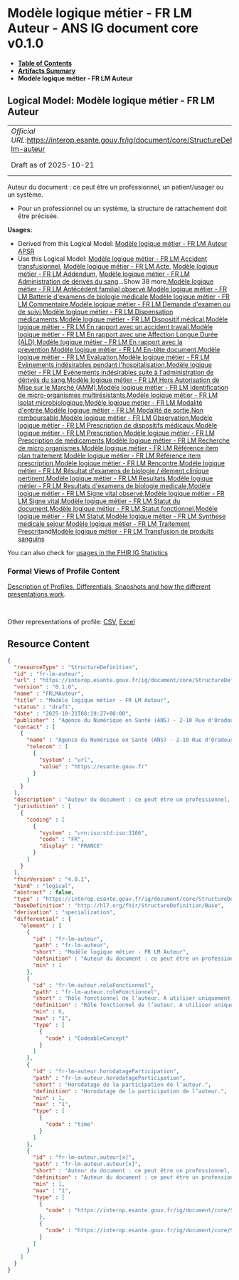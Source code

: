 # Modèle logique métier - FR LM Auteur - ANS IG document core v0.1.0

* [**Table of Contents**](toc.md)
* [**Artifacts Summary**](artifacts.md)
* **Modèle logique métier - FR LM Auteur**

## Logical Model: Modèle logique métier - FR LM Auteur 

| | |
| :--- | :--- |
| *Official URL*:https://interop.esante.gouv.fr/ig/document/core/StructureDefinition/fr-lm-auteur | *Version*:0.1.0 |
| Draft as of 2025-10-21 | *Computable Name*:FRLMAuteur |

 
Auteur du document : ce peut être un professionnel, un patient/usager ou un système. 
* Pour un professionnel ou un système, la structure de rattachement doit être précisée.
 

**Usages:**

* Derived from this Logical Model: [Modèle logique métier - FR LM Auteur APSR](StructureDefinition-fr-lm-auteur-apsr.md)
* Use this Logical Model: [Modèle logique métier - FR LM Accident transfusionnel](StructureDefinition-fr-lm-accidents-transfusionnels.md), [Modèle logique métier - FR LM Acte](StructureDefinition-fr-lm-acte.md), [Modèle logique métier - FR LM Addendum](StructureDefinition-fr-lm-addendum.md), [Modèle logique métier - FR LM Administration de dérivés du sang](StructureDefinition-fr-lm-administration-de-derives-du-sang.md)...Show 38 more,[Modèle logique métier - FR LM Antécédent familial observé](StructureDefinition-fr-lm-antecedent-familial-observe.md),[Modèle logique métier - FR LM Batterie d'examens de biologie médicale](StructureDefinition-fr-lm-batterie-examens-biologie-medicale.md),[Modèle logique métier - FR LM Commentaire](StructureDefinition-fr-lm-commentaire-er.md),[Modèle logique métier - FR LM Demande d'examen ou de suivi](StructureDefinition-fr-lm-demande-examen-ou-suivi.md),[Modèle logique métier - FR LM Dispensation médicaments](StructureDefinition-fr-lm-dispensation-medicaments.md),[Modèle logique métier - FR LM Dispositif médical](StructureDefinition-fr-lm-dispositif-medical-entree.md),[Modèle logique métier - FR LM En rapport avec un accident travail](StructureDefinition-fr-lm-en-rapport-avec-accident-travail.md),[Modèle logique métier - FR LM En rapport avec une Affection Longue Durée (ALD)](StructureDefinition-fr-lm-en-rapport-avec-ald.md),[Modèle logique métier - FR LM En rapport avec la prevention](StructureDefinition-fr-lm-en-rapport-avec-la-prevention.md),[Modèle logique métier - FR LM En-tête document](StructureDefinition-fr-lm-entete-document.md),[Modèle logique métier - FR LM Evaluation](StructureDefinition-fr-lm-evaluation.md),[Modèle logique métier - FR LM Evènements indésirables pendant l'hospitalisation](StructureDefinition-fr-lm-evenement-indesirable-pendant-hospitalisation.md),[Modèle logique métier - FR LM Evènements indésirables suite à l'administration de dérivés du sang](StructureDefinition-fr-lm-evenements-indesirables-suite-administration-derives-sang.md),[Modèle logique métier - FR LM Hors Autorisation de Mise sur le Marché (AMM)](StructureDefinition-fr-lm-hors-amm.md),[Modèle logique métier - FR LM Identification de micro-organismes multirésistants](StructureDefinition-fr-lm-identification-de-micro-organismes-multiresistants.md),[Modèle logique métier - FR LM Isolat microbiologique](StructureDefinition-fr-lm-isolat-microbiologique.md),[Modèle logique métier - FR LM Modalité d'entrée](StructureDefinition-fr-lm-modalite-entree.md),[Modèle logique métier - FR LM Modalité de sortie](StructureDefinition-fr-lm-modalite-sortie.md),[Non remboursable](StructureDefinition-fr-lm-non-remboursable.md),[Modèle logique métier - FR LM Observation](StructureDefinition-fr-lm-observation.md),[Modèle logique métier - FR LM Prescription de dispositifs médicaux](StructureDefinition-fr-lm-prescription-dispositifs-medicaux.md),[Modèle logique métier - FR LM Prescription](StructureDefinition-fr-lm-prescription-entree.md),[Modèle logique métier - FR LM Prescription de médicaments](StructureDefinition-fr-lm-prescription-medicaments.md),[Modèle logique métier - FR LM Recherche de micro organismes](StructureDefinition-fr-lm-recherche-de-micro-organismes.md),[Modèle logique métier - FR LM Référence item plan traitement](StructureDefinition-fr-lm-reference-item-plan-traitement.md),[Modèle logique métier - FR LM Référence item prescription](StructureDefinition-fr-lm-reference-item-prescription.md),[Modèle logique métier - FR LM Rencontre](StructureDefinition-fr-lm-rencontre.md),[Modèle logique métier - FR LM Résultat d'examens de biologie / élement clinique pertinent](StructureDefinition-fr-lm-resultat-examens-biologie-element-clinique-pertinent.md),[Modèle logique métier - FR LM Resultats](StructureDefinition-fr-lm-resultats-entree.md),[Modèle logique métier - FR LM Resultats d'examens de biologie medicale](StructureDefinition-fr-lm-resultats-examens-biologie-medicale.md),[Modèle logique métier - FR LM Signe vital observé](StructureDefinition-fr-lm-signe-vital-observe.md),[Modèle logique métier - FR LM Signe vital](StructureDefinition-fr-lm-signe-vital.md),[Modèle logique métier - FR LM Statut du document](StructureDefinition-fr-lm-statut-document-entree.md),[Modèle logique métier - FR LM Statut fonctionnel](StructureDefinition-fr-lm-statut-fonctionnel.md),[Modèle logique métier - FR LM Statut](StructureDefinition-fr-lm-statut.md),[Modèle logique métier - FR LM Synthese medicale sejour](StructureDefinition-fr-lm-synthese-medicale-sejour.md),[Modèle logique métier - FR LM Traitement Prescrit](StructureDefinition-fr-lm-traitement-prescrit.md)and[Modèle logique métier - FR LM Transfusion de produits sanguins](StructureDefinition-fr-lm-transfusion-de-produits-sanguins.md)

You can also check for [usages in the FHIR IG Statistics](https://packages2.fhir.org/xig/ans.document.fr.core|current/StructureDefinition/fr-lm-auteur)

### Formal Views of Profile Content

 [Description of Profiles, Differentials, Snapshots and how the different presentations work](http://build.fhir.org/ig/FHIR/ig-guidance/readingIgs.html#structure-definitions). 

 

Other representations of profile: [CSV](StructureDefinition-fr-lm-auteur.csv), [Excel](StructureDefinition-fr-lm-auteur.xlsx) 



## Resource Content

```json
{
  "resourceType" : "StructureDefinition",
  "id" : "fr-lm-auteur",
  "url" : "https://interop.esante.gouv.fr/ig/document/core/StructureDefinition/fr-lm-auteur",
  "version" : "0.1.0",
  "name" : "FRLMAuteur",
  "title" : "Modèle logique métier - FR LM Auteur",
  "status" : "draft",
  "date" : "2025-10-21T08:19:27+00:00",
  "publisher" : "Agence du Numérique en Santé (ANS) - 2-10 Rue d'Oradour-sur-Glane, 75015 Paris",
  "contact" : [
    {
      "name" : "Agence du Numérique en Santé (ANS) - 2-10 Rue d'Oradour-sur-Glane, 75015 Paris",
      "telecom" : [
        {
          "system" : "url",
          "value" : "https://esante.gouv.fr"
        }
      ]
    }
  ],
  "description" : "Auteur du document : ce peut être un professionnel, un patient/usager ou un système. \n- Pour un professionnel ou un système, la structure de rattachement doit être précisée.",
  "jurisdiction" : [
    {
      "coding" : [
        {
          "system" : "urn:iso:std:iso:3166",
          "code" : "FR",
          "display" : "FRANCE"
        }
      ]
    }
  ],
  "fhirVersion" : "4.0.1",
  "kind" : "logical",
  "abstract" : false,
  "type" : "https://interop.esante.gouv.fr/ig/document/core/StructureDefinition/fr-lm-auteur",
  "baseDefinition" : "http://hl7.org/fhir/StructureDefinition/Base",
  "derivation" : "specialization",
  "differential" : {
    "element" : [
      {
        "id" : "fr-lm-auteur",
        "path" : "fr-lm-auteur",
        "short" : "Modèle logique métier - FR LM Auteur",
        "definition" : "Auteur du document : ce peut être un professionnel, un patient/usager ou un système. \n- Pour un professionnel ou un système, la structure de rattachement doit être précisée.",
        "min" : 1
      },
      {
        "id" : "fr-lm-auteur.roleFonctionnel",
        "path" : "fr-lm-auteur.roleFonctionnel",
        "short" : "Rôle fonctionnel de l’auteur. A utiliser uniquement si l'auteur est un professionnel.",
        "definition" : "Rôle fonctionnel de l’auteur. A utiliser uniquement si l'auteur est un professionnel.",
        "min" : 0,
        "max" : "1",
        "type" : [
          {
            "code" : "CodeableConcept"
          }
        ]
      },
      {
        "id" : "fr-lm-auteur.horodatageParticipation",
        "path" : "fr-lm-auteur.horodatageParticipation",
        "short" : "Horodatage de la participation de l’auteur.",
        "definition" : "Horodatage de la participation de l’auteur.",
        "min" : 1,
        "max" : "1",
        "type" : [
          {
            "code" : "time"
          }
        ]
      },
      {
        "id" : "fr-lm-auteur.auteur[x]",
        "path" : "fr-lm-auteur.auteur[x]",
        "short" : "Auteur du document : ce peut être un professionnel, un patient/usager ou un système. Pour un professionnel ou un système, la structure de rattachement doit être précisée.",
        "definition" : "Auteur du document : ce peut être un professionnel, un patient/usager ou un système. Pour un professionnel ou un système, la structure de rattachement doit être précisée.",
        "min" : 1,
        "max" : "1",
        "type" : [
          {
            "code" : "https://interop.esante.gouv.fr/ig/document/core/StructureDefinition/fr-lm-personne-structure-auteur"
          },
          {
            "code" : "https://interop.esante.gouv.fr/ig/document/core/StructureDefinition/fr-lm-systeme-structure-auteur"
          }
        ]
      }
    ]
  }
}

```
